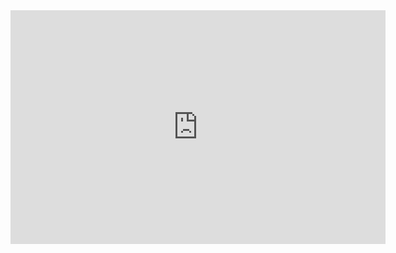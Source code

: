 <iframe title="ملخص-الشركة" width="600" height="373.5" src="https://app.powerbi.com/view?r=eyJrIjoiOWFlNzEzNGYtNWIxNC00ZTAyLThjYTgtNWZkMWUwNTRiZTk3IiwidCI6ImM3YmNkYzYzLTI4M2MtNDk5OC05NTk0LTQ1NTM5MzNlNGQ1YiIsImMiOjl9" frameborder="0" allowFullScreen="true"></iframe>
